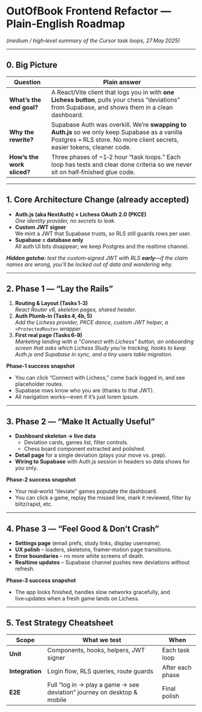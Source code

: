 # OutOfBook Frontend Refactor — Plain‑English Roadmap  
*(medium / high‑level summary of the Cursor task loops, 27 May 2025)*

---

## 0. Big Picture

| Question | Plain answer |
| --- | --- |
| **What’s the end goal?** | A React/Vite client that logs you in with **one Lichess button**, pulls your chess “deviations” from Supabase, and shows them in a clean dashboard. |
| **Why the rewrite?** | Supabase Auth was overkill. We’re **swapping to Auth.js** so we only keep Supabase as a vanilla Postgres + RLS store. No more client secrets, easier tokens, cleaner code. |
| **How’s the work sliced?** | Three phases of ~1‑2 hour “task loops.” Each loop has tests and clear done criteria so we never sit on half‑finished glue code. |

---

## 1. Core Architecture Change (already accepted)

* **Auth.js (aka NextAuth) + Lichess OAuth 2.0 (PKCE)**  
  *One identity provider, no secrets to leak.*  
* **Custom JWT signer**  
  We mint a JWT that Supabase trusts, so RLS still guards rows per user.  
* **Supabase = database only**  
  All auth UI bits disappear; we keep Postgres and the realtime channel.  

***Hidden gotcha:** test the custom‐signed JWT with RLS **early**—if the claim names are wrong, you’ll be locked out of data and wondering why.*

---

## 2. Phase 1 — “Lay the Rails”  

1. **Routing & Layout (Tasks 1‑3)**  
   *React Router v6, skeleton pages, shared header.*  
2. **Auth Plumb‑in (Tasks 4, 4b, 5)**  
   *Add the Lichess provider, PKCE dance, custom JWT helper, a `<ProtectedRoute>` wrapper.*  
3. **First real page (Tasks 6‑9)**  
   *Marketing landing with a “Connect with Lichess” button, an onboarding screen that asks which Lichess Study you’re tracking, hooks to keep Auth.js and Supabase in sync, and a tiny users table migration.*

**Phase‑1 success snapshot**

* You can click “Connect with Lichess,” come back logged in, and see placeholder routes.  
* Supabase rows know who you are (thanks to that JWT).  
* All navigation works—even if it’s just lorem ipsum.

---

## 3. Phase 2 — “Make It Actually Useful”

* **Dashboard skeleton → live data**  
  - Deviation cards, games list, filter controls.  
  - Chess board component extracted and polished.  
* **Detail page** for a single deviation (plays your move vs. prep).  
* **Wiring to Supabase** with Auth.js session in headers so data shows for *you* only.

**Phase‑2 success snapshot**

* Your real‑world “deviate” games populate the dashboard.  
* You can click a game, replay the missed line, mark it reviewed, filter by blitz/rapid, etc.

---

## 4. Phase 3 — “Feel Good & Don’t Crash”

* **Settings page** (email prefs, study links, display username).  
* **UX polish** – loaders, skeletons, framer‑motion page transitions.  
* **Error boundaries** – no more white screens of death.  
* **Realtime updates** – Supabase channel pushes new deviations without refresh.  

**Phase‑3 success snapshot**

* The app looks finished, handles slow networks gracefully, and live‑updates when a fresh game lands on Lichess.

---

## 5. Test Strategy Cheatsheet

| Scope | What we test | When |
| --- | --- | --- |
| **Unit** | Components, hooks, helpers, JWT signer | Each task loop |
| **Integration** | Login flow, RLS queries, route guards | After each phase |
| **E2E** | Full “log in → play a game → see deviation” journey on desktop & mobile | Final polish |

